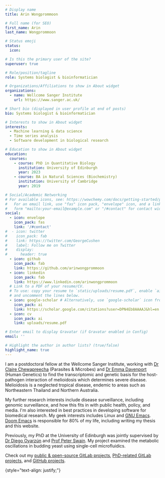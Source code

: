 ```yaml
---
# Display name
title: Arin Wongprommoon

# Full name (for SEO)
first_name: Arin
last_name: Wongprommoon

# Status emoji
status:
  icon: 

# Is this the primary user of the site?
superuser: true

# Role/position/tagline
role: Systems biologist & bioinformatician

# Organizations/Affiliations to show in About widget
organizations:
  - name: Wellcome Sanger Institute
    url: https://www.sanger.ac.uk/

# Short bio (displayed in user profile at end of posts)
bio: Systems biologist & bioinformatician

# Interests to show in About widget
interests:
  - Machine learning & data science
  - Time series analysis
  - Software development in biological research

# Education to show in About widget
education:
  courses:
    - course: PhD in Quantitative Biology
      institution: University of Edinburgh
      year: 2023
    - course: BA in Natural Sciences (Biochemistry)
      institution: University of Cambridge
      year: 2019

# Social/Academic Networking
# For available icons, see: https://wowchemy.com/docs/getting-started/page-builder/#icons
#   For an email link, use "fas" icon pack, "envelope" icon, and a link in the
#   form "mailto:your-email@example.com" or "/#contact" for contact widget.
social:
  - icon: envelope
    icon_pack: fas
    link: '/#contact'
#  - icon: twitter
#    icon_pack: fab
#    link: https://twitter.com/GeorgeCushen
#    label: Follow me on Twitter
#    display:
#      header: true
  - icon: github
    icon_pack: fab
    link: https://github.com/arinwongprommoon
  - icon: linkedin
    icon_pack: fab
    link: https://www.linkedin.com/arinwongprommoon
  # Link to a PDF of your resume/CV.
  # To use: copy your resume to `static/uploads/resume.pdf`, enable `ai` icons in `params.yaml`,
  # and uncomment the lines below.
  - icon: google-scholar # Alternatively, use `google-scholar` icon from `ai` icon pack
    icon_pack: ai
    link: https://scholar.google.com/citations?user=DPN4Eb8AAAAJ&hl=en 
  - icon: cv
    icon_pack: ai
    link: uploads/resume.pdf

# Enter email to display Gravatar (if Gravatar enabled in Config)
email: ''

# Highlight the author in author lists? (true/false)
highlight_name: true
---
```


I am a postdoctoral fellow at the Wellcome Sanger Institute, working with [Dr Claire Chewapreecha](https://www.sanger.ac.uk/external_person/chewapreecha-claire/) (Parasites & Microbes) and [Dr Emma Davenport](https://davenportlab.com/) (Human Genetics) to find the transcriptomic and genetic basis for the host-pathogen interaction of melioidosis which determines severe disease. Melioidosis is a neglected tropical disease, endemic to areas such as Northeastern Thailand and Northern Australia.

My further research interests include disease surveillance, including genomic surveillance, and how this fits in with public health, policy, and media. I'm also interested in best practices in developing software for biomedical research. My geek interests includes Linux and [GNU Emacs](https://www.gnu.org/software/emacs/). [Doom Emacs](https://github.com/doomemacs/doomemacs) is responsible for 80% of my life, including writing my thesis and this website.

Previously, my PhD at the University of Edinburgh was jointly supervised by [Dr Diego Oyarzún](https://homepages.inf.ed.ac.uk/doyarzun/) and [Prof Peter Swain](https://swainlab.bio.ed.ac.uk/). My project examined the metabolic oscillations in budding yeast using single-cell microfluidics.

Check out my [public & open-source GitLab projects](https://gitlab.com/arin.wongprommoon), [PhD-related GitLab projects](https://git.ecdf.ed.ac.uk/s1947236), and [GitHub projects](https://github.com/arinwongprommoon).

{style="text-align: justify;"}
